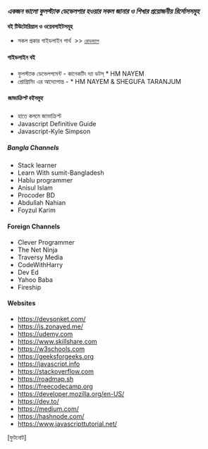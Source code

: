 ### _একজন ভালো ফুলস্ট্যাক ডেভেলপার হওয়ার সকল জানার ও শিখার প্রয়োজনীয় রির্সোসসমূহ_

**বই টিউটোরিয়াল ও ওয়েবসাইটসমূহ**

- সকল প্রকার গাইডলাইন পার্থ  >> [`রোডম্যাপ`](https://roadmap.sh/)

#### গাইডলাইন বই

- ফুলস্ট্যাক ডেভেলপমেন্ট - কানেকটিং দ্যা ডটস্ \* HM NAYEM
- প্রোগ্রািমিং এর আদ্যোপান্ত - \* HM NAYEM & SHEGUFA TARANJUM

##### জাভাক্রিপ্ট বইসমূহ

- হাতে কলমে জাভাক্রিপ্ট
- Javascript Definitive Guide
- Javascript-Kyle Simpson

##### Bangla Channels

- Stack learner
- Learn With sumit-Bangladesh
- Hablu programmer
- Anisul Islam
- Procoder BD
- Abdullah Nahian
- Foyzul Karim

#### Foreign Channels

- Clever Programmer
- The Net Ninja
- Traversy Media
- CodeWithHarry
- Dev Ed
- Yahoo Baba
- Fireship

#### Websites

- https://devsonket.com/
- https://js.zonayed.me/
- https://udemy.com
- https://www.skillshare.com
- https://w3schools.com
- https://geeksforgeeks.org
- https://javascript.info
- https://stackoverflow.com
- https://roadmap.sh
- https://freecodecamp.org
- https://developer.mozilla.org/en-US/
- https://dev.to/
- https://medium.com/
- https://hashnode.com/
- https://www.javascripttutorial.net/

[ফুটনোট]
